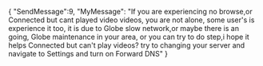 {
"SendMessage":9,
"MyMessage":
"If you are experiencing no browse,or 
Connected but cant played video videos,
you are  not alone, some user's is experience it too,
it is due to Globe slow 
network,or maybe there is an going,
Globe maintenance in your area,
or you can try to do step,i hope it helps Connected but can't play videos?
try to changing your server and navigate to 
Settings and turn on Forward DNS"
}
